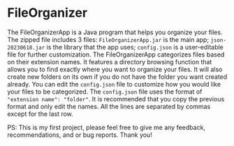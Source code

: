 # FileOrganizer
The FileOrganizerApp is a Java program that helps you organize your files. The zipped file includes 3 files: `FileOrganizerApp.jar` is the main app; `json-20230618.jar` is the library that the app uses; `config.json` is a user-editable file for further customization. The FileOrganizerApp categorizes files based on their extension names. It features a directory browsing function that allows you to find exactly where you want to organize your files. It will also create new folders on its own if you do not have the folder you want created already. You can edit the `config.json` file to customize how you would like your files to be categorized. The `config.json` file uses the format of `"extension name": "folder"`. It is recommended that you copy the previous format and only edit the names. All the lines are separated by commas except for the last row.

PS: This is my first project, please feel free to give me any feedback, recommendations, and or bug reports. Thank you!
